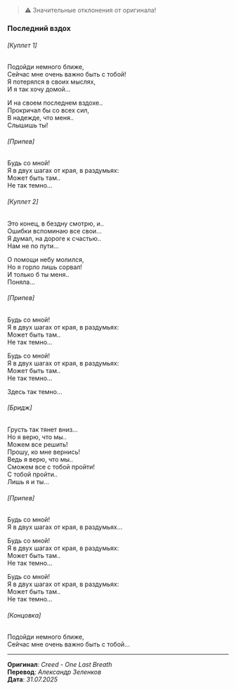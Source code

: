 > ⚠️ Значительные отклонения от оригинала!

### Последний вздох

###### [Куплет 1]

Подойди немного ближе, \
Сейчас мне очень важно быть с тобой! \
Я потерялся в своих мыслях, \
И я так хочу домой...

И на своем последнем вздохе.. \
Прокричал бы со всех сил, \
В надежде, что меня.. \
Слышишь ты!

###### [Припев]

Будь со мной! \
Я в двух шагах от края, в раздумьях: \
Может быть там.. \
Не так темно...

###### [Куплет 2]

Это конец, в бездну смотрю, и.. \
Ошибки вспоминаю все свои... \
Я думал, на дороге к счастью.. \
Нам не по пути...

О помощи небу молился, \
Но я горло лишь сорвал! \
И только б ты меня.. \
Поняла...

###### [Припев]

Будь со мной! \
Я в двух шагах от края, в раздумьях: \
Может быть там.. \
Не так темно...

Будь со мной! \
Я в двух шагах от края, в раздумьях: \
Может быть там.. \
Не так темно...

Здесь так темно...

###### [Бридж]

Грусть так тянет вниз... \
Но я верю, что мы.. \
Можем все решить! \
Прошу, ко мне вернись! \
Ведь я верю, что мы.. \
Сможем все с тобой пройти! \
С тобой пройти.. \
Лишь я и ты...

###### [Припев]

Будь со мной! \
Я в двух шагах от края, в раздумьях...

Будь со мной! \
Я в двух шагах от края, в раздумьях: \
Может быть там.. \
Не так темно...

Будь со мной! \
Я в двух шагах от края, в раздумьях: \
Может быть там.. \
Не так темно...

###### [Концовка]

Подойди немного ближе, \
Сейчас мне очень важно быть с тобой...

---

**Оригинал**: _Creed - One Last Breath_ \
**Перевод**: _Александр Зеленков_ \
**Дата**: _31.07.2025_

